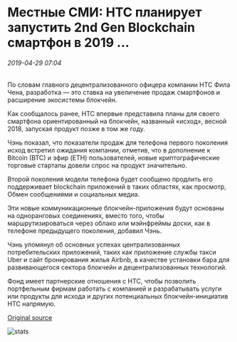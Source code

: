 # Местные СМИ: HTC планирует запустить 2nd Gen Blockchain смартфон в 2019 ...

###### 2019-04-29 07:04

По словам главного децентрализованного офицера компании HTC Фила Чена, разработка — это ставка на увеличение продаж смартфонов и расширение экосистемы блокчейн.

Как сообщалось ранее, HTC впервые представила планы для своего смартфона ориентированный на блокчейн, названный «исход», весной 2018, запуская продукт позже в том же году.

Чэнь показал, что показатели продаж для телефона первого поколения исход встретил ожидания компании, отметив, что в дополнение к Bitcoin (BTC) и эфир (ETH) пользователей, новые криптографические торговые стартапы довели спрос на продукт значительно.

Второй поколения модели телефона будет сообщено продлить его поддерживает blockchain приложений в таких областях, как просмотр, Обмен сообщениями и социальных медиа.

Эти новые коммуникационные блокчейн-приложения будут основаны на одноранговых соединениях, вместо того, чтобы маршрутизироваться через облако или мэйнфреймы доски, как в телефоне предыдущего поколения, добавил Чэнь.

Чэнь упомянул об основных успехах централизованных потребительских приложений, таких как приложение службы такси Uber и сайт бронирования жилья Airbnb, в качестве установки бара для развивающегося сектора блокчейн и децентрализованных технологий.

Фонд имеет партнерские отношения с HTC, чтобы позволить портфельным фирмам работать с компанией и разрабатывать услуги или продукты для исхода и других потенциальных блокчейн-инициатив HTC напрямую.

[Original source](https://cointelegraph.com/news/local-media-htc-plans-to-launch-2nd-gen-blockchain-smartphone-in-2019)

![stats](https://c.statcounter.com/11760860/0/a89fa40b/1/ "stats")